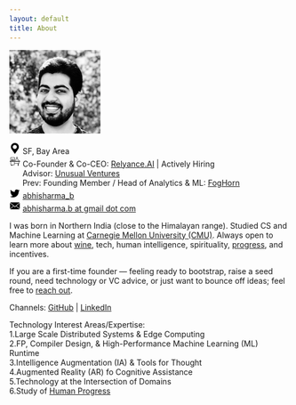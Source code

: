 ```yaml
---
layout: default
title: About
---
```


![](/assets/abhi_150.png)

![](/assets/loc.png) SF, Bay Area   
![](/assets/work.png) Co-Founder & Co-CEO: [Relyance.AI](https://relyance.ai/careers) | Actively Hiring  
&nbsp;&nbsp;&nbsp;&nbsp;&nbsp; Advisor: [Unusual Ventures](https://unusual.vc/)   
&nbsp;&nbsp;&nbsp;&nbsp;&nbsp; Prev: Founding Member / Head of Analytics & ML: [FogHorn](https://www.foghorn.io/)   
![](/assets/twtr.png) [abhisharma_b](https://twitter.com/abhisharma_b)  
![](/assets/mail.png) [abhisharma.b at gmail dot com](mailto:abhisharma.b@gmail.com)

I was born in Northern India (close to the Himalayan range). Studied CS and Machine Learning at [Carnegie Mellon University (CMU)](https://www.cmu.edu/). Always open to learn more about [wine](https://abhisharmab.github.io/wine/), tech, human intelligence, spirituality, [progress](https://youtu.be/6ZiQQ6Lalm0), and incentives.  

If you are a first-time founder — feeling ready to bootstrap, raise a seed round, need technology or VC advice, or just want to bounce off ideas; feel free to [reach out](mailto:abhisharma.b@gmail.com).

Channels:
[GitHub](https://github.com/abhisharmab) | [LinkedIn](https://www.linkedin.com/in/abhisharmab/)  

Technology Interest Areas/Expertise:  
1.Large Scale Distributed Systems & Edge Computing  
2.FP, Compiler Design, & High-Performance Machine Learning (ML) Runtime  
3.Intelligence Augmentation (IA) & Tools for Thought  
4.Augmented Reality (AR) fo Cognitive Assistance  
5.Technology at the Intersection of Domains  
6.Study of [Human Progress](https://abhisharmab.github.io/progress/)  
